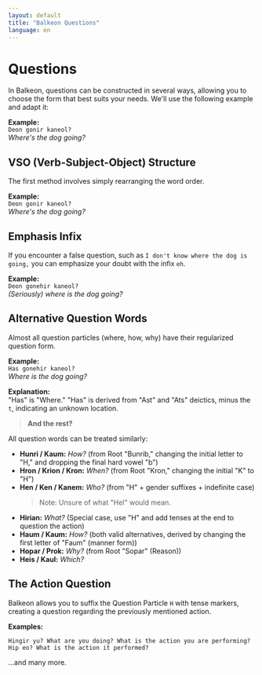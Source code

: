 ```yaml
---
layout: default
title: "Balkeon Questions"
language: en
---
```


# Questions

In Balkeon, questions can be constructed in several ways, allowing you to choose the form that best suits your needs. We'll use the following example and adapt it:

**Example:**  
`Deon gonir kaneol?`  
*Where's the dog going?*

## VSO (Verb-Subject-Object) Structure

The first method involves simply rearranging the word order.

**Example:**  
`Deon gonir kaneol?`  
*Where's the dog going?*

## Emphasis Infix

If you encounter a false question, such as `I don't know where the dog is going,` you can emphasize your doubt with the infix `eh`.

**Example:**  
`Deon gonehir kaneol?`  
*(Seriously) where is the dog going?*

## Alternative Question Words

Almost all question particles (where, how, why) have their regularized question form.

**Example:**  
`Has gonehir kaneol?`  
*Where is the dog going?*

**Explanation:**  
"Has" is "Where." "Has" is derived from "Ast" and "Ats" deictics, minus the `t`, indicating an unknown location.

> **And the rest?**

All question words can be treated similarly:

- **Hunri / Kaum:** *How?* (from Root "Bunrib," changing the initial letter to "H," and dropping the final hard vowel "b")
- **Hron / Krion / Kron:** *When?* (from Root "Kron," changing the initial "K" to "H")
- **Hen / Ken / Kanem:** *Who?* (from "H" + gender suffixes + indefinite case)
  > Note: Unsure of what "Hel" would mean.
- **Hirian:** *What?* (Special case, use "H" and add tenses at the end to question the action)
- **Haum / Kaum:** *How?* (both valid alternatives, derived by changing the first letter of "Faum" (manner form))
- **Hopar / Prok:** *Why?* (from Root "Sopar" (Reason))
- **Heis / Kaul:** *Which?*

## The Action Question

Balkeon allows you to suffix the Question Particle `H` with tense markers, creating a question regarding the previously mentioned action.

**Examples:**

```
Hingir yu? What are you doing? What is the action you are performing?
Hip eo? What is the action it performed?
```
…and many more.
